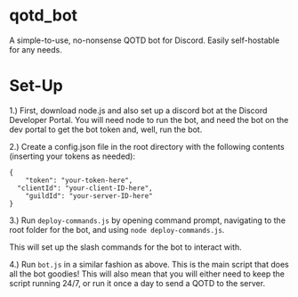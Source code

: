 # qotd_bot

A simple-to-use, no-nonsense QOTD bot for Discord. Easily self-hostable for any needs.

# Set-Up
1.) First, download node.js and also set up a discord bot at the Discord Developer Portal. You will need node to run the bot, and need the bot on the dev portal to get the bot token and, well, run the bot.

2.) Create a config.json file in the root directory with the following contents (inserting your tokens as needed):
```
{
	"token": "your-token-here",
  "clientId": "your-client-ID-here",
	"guildId": "your-server-ID-here"
}
```

3.) Run `deploy-commands.js` by opening command prompt, navigating to the root folder for the bot, and using `node deploy-commands.js`.

This will set up the slash commands for the bot to interact with.

4.) Run `bot.js` in a similar fashion as above. This is the main script that does all the bot goodies! This will also mean that you will either need to keep the script running 24/7, or run it once a day to send a QOTD to the server.

